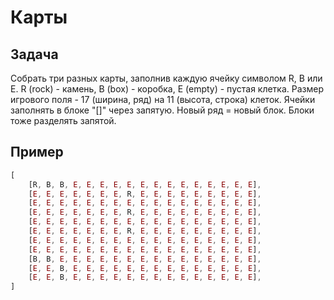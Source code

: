 # Карты

## Задача

Собрать три разных карты, заполнив каждую ячейку символом R, B или E. R (rock) - камень, B (box) - коробка, E (empty) - пустая клетка. Размер игрового поля - 17 (ширина, ряд) на 11 (высота, строка) клеток. Ячейки заполнять в блоке "[]" через запятую. Новый ряд = новый блок. Блоки тоже разделять запятой.

## Пример
```typescript
[
    [R, B, B, E, E, E, E, E, E, E, E, E, E, E, E, E, E],
    [E, E, E, E, E, E, E, R, E, E, E, E, E, E, E, E, E],
    [E, E, E, E, E, E, E, E, E, E, E, E, E, E, E, E, E],
    [E, E, E, E, E, E, E, R, E, E, E, E, E, E, E, E, E],
    [E, E, E, E, E, E, E, E, E, E, E, E, E, E, E, E, E],
    [E, E, E, E, E, E, E, R, E, E, E, E, E, E, E, E, E],
    [E, E, E, E, E, E, E, E, E, E, E, E, E, E, E, E, E],
    [E, E, E, E, E, E, E, E, E, E, E, E, E, E, E, E, E],
    [B, B, E, E, E, E, E, E, E, E, E, E, E, E, E, E, E],
    [E, E, B, E, E, E, E, E, E, E, E, E, E, E, E, E, E],
    [E, E, B, E, E, E, E, E, E, E, E, E, E, E, E, E, E],
]
```
